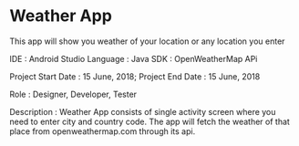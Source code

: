 # Weather App

This app will show you weather of your location or any location you enter

IDE : Android Studio
Language : Java
SDK : OpenWeatherMap APi

Project Start Date : 15 June, 2018;
Project End Date : 15 June, 2018

Role : Designer, Developer, Tester


Description : Weather App consists of single activity screen where you need to enter city and country code. The app will fetch the weather 
of that place from openweathermap.com through its api.



